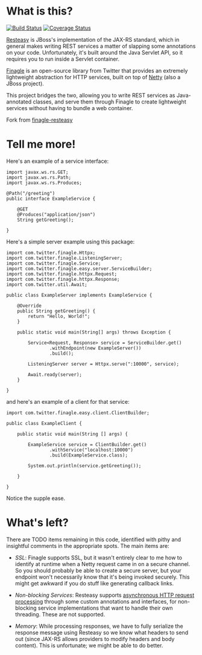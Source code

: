 # What is this?

[![Build Status](https://travis-ci.org/dbugalo/finagle-easy.png)](https://travis-ci.org/dbugalo/finagle-easy)
[![Coverage Status](https://coveralls.io/repos/dbugalo/finagle-easy/badge.svg?branch=master&service=github)](https://coveralls.io/github/dbugalo/finagle-easy?branch=master)

[Resteasy](http://www.jboss.org/resteasy) is JBoss's implementation of the 
JAX-RS standard, which in general makes writing REST services a matter of 
slapping some annotations on your code.  Unfortunately, it's built around
the Java Servlet API, so it requires you to run inside a Servlet container.

[Finagle](http://twitter.github.com/finagle/) is an open-source library from 
Twitter that provides an extremely lightweight abstraction for HTTP services,
built on top of [Netty](http://www.jboss.org/netty) (also a JBoss project).

This project bridges the two, allowing you to write REST services as 
Java-annotated classes, and serve them through Finagle to create lightweight
services without having to bundle a web container.

Fork from [finagle-resteasy](https://github.com/opower/finagle-resteasy)

# Tell me more!

Here's an example of a service interface:

```
import javax.ws.rs.GET;
import javax.ws.rs.Path;
import javax.ws.rs.Produces;

@Path("/greeting")
public interface ExampleService {

    @GET
    @Produces("application/json")
    String getGreeting();

}
```

Here's a simple server example using this package:

```
import com.twitter.finagle.Httpx;
import com.twitter.finagle.ListeningServer;
import com.twitter.finagle.Service;
import com.twitter.finagle.easy.server.ServiceBuilder;
import com.twitter.finagle.httpx.Request;
import com.twitter.finagle.httpx.Response;
import com.twitter.util.Await;

public class ExampleServer implements ExampleService {

	@Override
	public String getGreeting() {
		return "Hello, World!";
	}

	public static void main(String[] args) throws Exception {

		Service<Request, Response> service = ServiceBuilder.get()
				.withEndpoint(new ExampleServer())
				.build();

		ListeningServer server = Httpx.serve(":10000", service);
		
		Await.ready(server);
	}

}

```

and here's an example of a client for that service:

```
import com.twitter.finagle.easy.client.ClientBuilder;

public class ExampleClient {

    public static void main(String [] args) {

        ExampleService service = ClientBuilder.get()
                .withService("localhost:10000")
                .build(ExampleService.class);

        System.out.println(service.getGreeting());

    }

}
```

Notice the supple ease.

# What's left?

There are TODO items remaining in this code, identified with pithy and
insightful comments in the appropriate spots.  The main items are:

* *SSL*: Finagle supports SSL, but it wasn't entirely clear to me how to 
identify at runtime when a Netty request came in on a secure channel.  So 
you should probably be able to create a secure server, but your endpoint
won't necessarily know that it's being invoked securely.  This might get
awkward if you do stuff like generating callback links.

* *Non-blocking Services*: Resteasy supports [asynchronous HTTP request processing](http://docs.jboss.org/resteasy/docs/2.3.4.Final/userguide/html/Asynchronous_HTTP_Request_Processing.html)
through some custom annotations and interfaces, for non-blocking service
implementations that want to handle their own threading.  These are not 
supported.

* *Memory*: While processing responses, we have to fully serialize the
response message using Resteasy so we know what headers to send out (since
JAX-RS allows providers to modify headers and body content).  This is
unfortunate; we might be able to do better.



